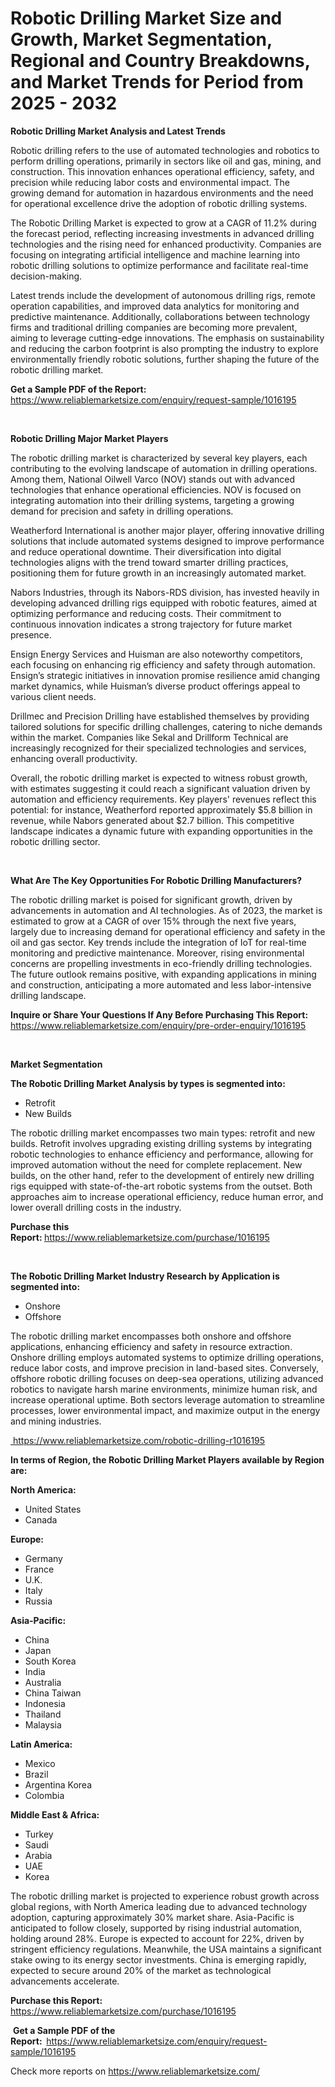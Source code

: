 <p><h1>Robotic Drilling Market Size and Growth, Market Segmentation, Regional and Country Breakdowns, and Market Trends for Period from 2025 -  2032</h1></p><p><strong>Robotic Drilling Market Analysis and Latest Trends</strong></p>
<p><p>Robotic drilling refers to the use of automated technologies and robotics to perform drilling operations, primarily in sectors like oil and gas, mining, and construction. This innovation enhances operational efficiency, safety, and precision while reducing labor costs and environmental impact. The growing demand for automation in hazardous environments and the need for operational excellence drive the adoption of robotic drilling systems.</p><p>The Robotic Drilling Market is expected to grow at a CAGR of 11.2% during the forecast period, reflecting increasing investments in advanced drilling technologies and the rising need for enhanced productivity. Companies are focusing on integrating artificial intelligence and machine learning into robotic drilling solutions to optimize performance and facilitate real-time decision-making.</p><p>Latest trends include the development of autonomous drilling rigs, remote operation capabilities, and improved data analytics for monitoring and predictive maintenance. Additionally, collaborations between technology firms and traditional drilling companies are becoming more prevalent, aiming to leverage cutting-edge innovations. The emphasis on sustainability and reducing the carbon footprint is also prompting the industry to explore environmentally friendly robotic solutions, further shaping the future of the robotic drilling market.</p></p>
<p><strong>Get a Sample PDF of the Report:&nbsp;</strong> <a href="https://www.reliablemarketsize.com/enquiry/request-sample/1016195?utm_campaign=2464&utm_medium=2&utm_source=Github&utm_content=ia&utm_term=20022025&utm_id=robotic-drilling">https://www.reliablemarketsize.com/enquiry/request-sample/1016195</a></p>
<p>&nbsp;</p>
<p><strong>Robotic Drilling Major Market Players</strong></p>
<p><p>The robotic drilling market is characterized by several key players, each contributing to the evolving landscape of automation in drilling operations. Among them, National Oilwell Varco (NOV) stands out with advanced technologies that enhance operational efficiencies. NOV is focused on integrating automation into their drilling systems, targeting a growing demand for precision and safety in drilling operations.</p><p>Weatherford International is another major player, offering innovative drilling solutions that include automated systems designed to improve performance and reduce operational downtime. Their diversification into digital technologies aligns with the trend toward smarter drilling practices, positioning them for future growth in an increasingly automated market.</p><p>Nabors Industries, through its Nabors-RDS division, has invested heavily in developing advanced drilling rigs equipped with robotic features, aimed at optimizing performance and reducing costs. Their commitment to continuous innovation indicates a strong trajectory for future market presence.</p><p>Ensign Energy Services and Huisman are also noteworthy competitors, each focusing on enhancing rig efficiency and safety through automation. Ensign’s strategic initiatives in innovation promise resilience amid changing market dynamics, while Huisman’s diverse product offerings appeal to various client needs.</p><p>Drillmec and Precision Drilling have established themselves by providing tailored solutions for specific drilling challenges, catering to niche demands within the market. Companies like Sekal and Drillform Technical are increasingly recognized for their specialized technologies and services, enhancing overall productivity.</p><p>Overall, the robotic drilling market is expected to witness robust growth, with estimates suggesting it could reach a significant valuation driven by automation and efficiency requirements. Key players' revenues reflect this potential: for instance, Weatherford reported approximately $5.8 billion in revenue, while Nabors generated about $2.7 billion. This competitive landscape indicates a dynamic future with expanding opportunities in the robotic drilling sector.</p></p>
<p>&nbsp;</p>
<p><strong>What Are The Key Opportunities For Robotic Drilling Manufacturers?</strong></p>
<p><p>The robotic drilling market is poised for significant growth, driven by advancements in automation and AI technologies. As of 2023, the market is estimated to grow at a CAGR of over 15% through the next five years, largely due to increasing demand for operational efficiency and safety in the oil and gas sector. Key trends include the integration of IoT for real-time monitoring and predictive maintenance. Moreover, rising environmental concerns are propelling investments in eco-friendly drilling technologies. The future outlook remains positive, with expanding applications in mining and construction, anticipating a more automated and less labor-intensive drilling landscape.</p></p>
<p><strong>Inquire or Share Your Questions If Any Before Purchasing This Report:</strong> <a href="https://www.reliablemarketsize.com/enquiry/pre-order-enquiry/1016195?utm_campaign=2464&utm_medium=2&utm_source=Github&utm_content=ia&utm_term=20022025&utm_id=robotic-drilling">https://www.reliablemarketsize.com/enquiry/pre-order-enquiry/1016195</a></p>
<p>&nbsp;</p>
<p><strong>Market Segmentation</strong></p>
<p><strong>The Robotic Drilling Market Analysis by types is segmented into:</strong></p>
<p><ul><li>Retrofit</li><li>New Builds</li></ul></p>
<p><p>The robotic drilling market encompasses two main types: retrofit and new builds. Retrofit involves upgrading existing drilling systems by integrating robotic technologies to enhance efficiency and performance, allowing for improved automation without the need for complete replacement. New builds, on the other hand, refer to the development of entirely new drilling rigs equipped with state-of-the-art robotic systems from the outset. Both approaches aim to increase operational efficiency, reduce human error, and lower overall drilling costs in the industry.</p></p>
<p><strong>Purchase this Report:&nbsp;</strong><a href="https://www.reliablemarketsize.com/purchase/1016195?utm_campaign=2464&utm_medium=2&utm_source=Github&utm_content=ia&utm_term=20022025&utm_id=robotic-drilling">https://www.reliablemarketsize.com/purchase/1016195</a></p>
<p>&nbsp;</p>
<p><strong>The Robotic Drilling Market Industry Research by Application is segmented into:</strong></p>
<p><ul><li>Onshore</li><li>Offshore</li></ul></p>
<p><p>The robotic drilling market encompasses both onshore and offshore applications, enhancing efficiency and safety in resource extraction. Onshore drilling employs automated systems to optimize drilling operations, reduce labor costs, and improve precision in land-based sites. Conversely, offshore robotic drilling focuses on deep-sea operations, utilizing advanced robotics to navigate harsh marine environments, minimize human risk, and increase operational uptime. Both sectors leverage automation to streamline processes, lower environmental impact, and maximize output in the energy and mining industries.</p></p>
<p><a href="https://www.reliablemarketsize.com/robotic-drilling-r1016195?utm_campaign=2464&utm_medium=2&utm_source=Github&utm_content=ia&utm_term=20022025&utm_id=robotic-drilling">&nbsp;https://www.reliablemarketsize.com/robotic-drilling-r1016195</a></p>
<p><strong>In terms of Region, the Robotic Drilling Market Players available by Region are:</strong></p>
<p>
    <p> <strong> North America: </strong>
        <ul>
            <li>United States</li>
            <li>Canada</li>
        </ul>
        </p> 
    <p> <strong> Europe: </strong>
        <ul>
            <li>Germany</li>
            <li>France</li>
            <li>U.K.</li>
            <li>Italy</li>
            <li>Russia</li>
        </ul>
        </p> 
    <p> <strong> Asia-Pacific: </strong>
        <ul>
            <li>China</li>
            <li>Japan</li>
            <li>South Korea</li>
            <li>India</li>
            <li>Australia</li>
            <li>China Taiwan</li>
            <li>Indonesia</li>
            <li>Thailand</li>
            <li>Malaysia</li>
        </ul>
        </p> 
    <p> <strong> Latin America: </strong>
        <ul>
            <li>Mexico</li>
            <li>Brazil</li>
            <li>Argentina Korea</li>
            <li>Colombia</li>
        </ul>
        </p> 
    <p> <strong> Middle East & Africa: </strong>
        <ul>
            <li>Turkey</li>
            <li>Saudi</li>
            <li>Arabia</li>
            <li>UAE</li>
            <li>Korea</li>
        </ul>
    </p>
    </p>
<p><p>The robotic drilling market is projected to experience robust growth across global regions, with North America leading due to advanced technology adoption, capturing approximately 30% market share. Asia-Pacific is anticipated to follow closely, supported by rising industrial automation, holding around 28%. Europe is expected to account for 22%, driven by stringent efficiency regulations. Meanwhile, the USA maintains a significant stake owing to its energy sector investments. China is emerging rapidly, expected to secure around 20% of the market as technological advancements accelerate.</p></p>
<p><strong>Purchase this Report: </strong><a href="https://www.reliablemarketsize.com/purchase/1016195?utm_campaign=2464&utm_medium=2&utm_source=Github&utm_content=ia&utm_term=20022025&utm_id=robotic-drilling">https://www.reliablemarketsize.com/purchase/1016195</a></p>
<p>&nbsp;<strong>Get a Sample PDF of the Report:&nbsp;&nbsp;</strong><a href="https://www.reliablemarketsize.com/enquiry/request-sample/1016195?utm_campaign=2464&utm_medium=2&utm_source=Github&utm_content=ia&utm_term=20022025&utm_id=robotic-drilling">https://www.reliablemarketsize.com/enquiry/request-sample/1016195</a></p>
<p><strong></strong></p>
<p>Check more reports on <a href="https://www.reliablemarketsize.com/?utm_campaign=2464&utm_medium=2&utm_source=Github&utm_content=ia&utm_term=20022025&utm_id=robotic-drilling">https://www.reliablemarketsize.com/</a></p>